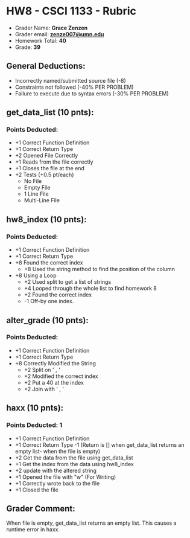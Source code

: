 # HW8 - CSCI 1133 - Rubric

 * Grader Name: **Grace Zenzen**
 * Grader email: **zenze007@umn.edu**
 * Homework Total: **40**
 * Grade: **39**

## General Deductions:

* Incorrectly named/submitted source file (-8)
* Constraints not followed (-40% PER PROBLEM)
* Failure to execute due to syntax errors (-30% PER PROBLEM)

## get_data_list (10 pnts):

### Points Deducted:

* +1 Correct Function Definition
* +1 Correct Return Type 
* +2 Opened File Correctly
* +1 Reads from the file correctly
 * +1 Closes the file at the end
 * +2 Tests (+0.5 pt/each)
	 * No File
	 * Empty File 
	 * 1 Line File
	 * Multi-Line File

## hw8_index (10 pnts):

### Points Deducted: 

* +1 Correct Function Definition
* +1 Correct Return Type 
* +8 Found the correct index
	* +8 Used the string method to find the position of the column
 * +8 Using a Loop
	 * +2 Used split to get a list of strings
	 * +4 Looped through the whole list to find homework 8
	 * +2 Found the correct index
	 * -1 Off-by one index.


## alter_grade (10 pnts):

### Points Deducted: 

* +1 Correct Function Definition
* +1 Correct Return Type 
* +8 Correctly Modified the String
	* +2 Split on ' , '
	* +2 Modified the correct index
	* +2 Put a 40 at the index
	* +2 Join with ' , '

## haxx (10 pnts):

### Points Deducted: 1

* +1 Correct Function Definition
* +1 Correct Return Type -1 (Return is [] when get_data_list returns an empty list- when the file is empty)
* +2 Get the data from the file using get_data_list
* +1 Get the index from the data using hw8_index
* +2 update with the altered string
* +1 Opened the file with "w" (For Writing)
* +1 Correctly wrote back to the file
* +1 Closed the file



## Grader Comment:
When file is empty, get_data_list returns an empty list. This causes a runtime error in haxx.
